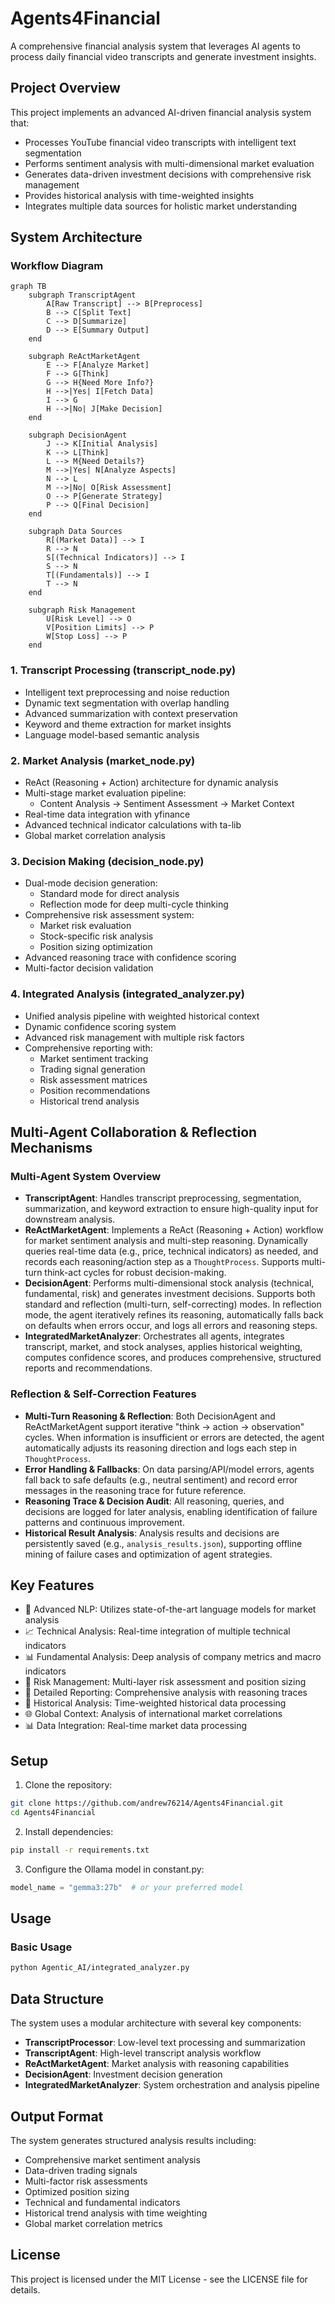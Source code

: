 # Agents4Financial

A comprehensive financial analysis system that leverages AI agents to process daily financial video transcripts and generate investment insights.

## Project Overview

This project implements an advanced AI-driven financial analysis system that:
- Processes YouTube financial video transcripts with intelligent text segmentation
- Performs sentiment analysis with multi-dimensional market evaluation
- Generates data-driven investment decisions with comprehensive risk management
- Provides historical analysis with time-weighted insights
- Integrates multiple data sources for holistic market understanding

## System Architecture

### Workflow Diagram

```mermaid
graph TB
    subgraph TranscriptAgent
        A[Raw Transcript] --> B[Preprocess]
        B --> C[Split Text]
        C --> D[Summarize]
        D --> E[Summary Output]
    end

    subgraph ReActMarketAgent
        E --> F[Analyze Market]
        F --> G[Think]
        G --> H{Need More Info?}
        H -->|Yes| I[Fetch Data]
        I --> G
        H -->|No| J[Make Decision]
    end

    subgraph DecisionAgent
        J --> K[Initial Analysis]
        K --> L[Think]
        L --> M{Need Details?}
        M -->|Yes| N[Analyze Aspects]
        N --> L
        M -->|No| O[Risk Assessment]
        O --> P[Generate Strategy]
        P --> Q[Final Decision]
    end

    subgraph Data Sources
        R[(Market Data)] --> I
        R --> N
        S[(Technical Indicators)] --> I
        S --> N
        T[(Fundamentals)] --> I
        T --> N
    end

    subgraph Risk Management
        U[Risk Level] --> O
        V[Position Limits] --> P
        W[Stop Loss] --> P
    end
```

### 1. Transcript Processing (transcript_node.py)
- Intelligent text preprocessing and noise reduction
- Dynamic text segmentation with overlap handling
- Advanced summarization with context preservation
- Keyword and theme extraction for market insights
- Language model-based semantic analysis

### 2. Market Analysis (market_node.py)
- ReAct (Reasoning + Action) architecture for dynamic analysis
- Multi-stage market evaluation pipeline:
  - Content Analysis → Sentiment Assessment → Market Context
- Real-time data integration with yfinance
- Advanced technical indicator calculations with ta-lib
- Global market correlation analysis

### 3. Decision Making (decision_node.py)
- Dual-mode decision generation:
  - Standard mode for direct analysis
  - Reflection mode for deep multi-cycle thinking
- Comprehensive risk assessment system:
  - Market risk evaluation
  - Stock-specific risk analysis
  - Position sizing optimization
- Advanced reasoning trace with confidence scoring
- Multi-factor decision validation

### 4. Integrated Analysis (integrated_analyzer.py)
- Unified analysis pipeline with weighted historical context
- Dynamic confidence scoring system
- Advanced risk management with multiple risk factors
- Comprehensive reporting with:
  - Market sentiment tracking
  - Trading signal generation
  - Risk assessment matrices
  - Position recommendations
  - Historical trend analysis

## Multi-Agent Collaboration & Reflection Mechanisms

### Multi-Agent System Overview

- **TranscriptAgent**: Handles transcript preprocessing, segmentation, summarization, and keyword extraction to ensure high-quality input for downstream analysis.
- **ReActMarketAgent**: Implements a ReAct (Reasoning + Action) workflow for market sentiment analysis and multi-step reasoning. Dynamically queries real-time data (e.g., price, technical indicators) as needed, and records each reasoning/action step as a `ThoughtProcess`. Supports multi-turn think-act cycles for robust decision-making.
- **DecisionAgent**: Performs multi-dimensional stock analysis (technical, fundamental, risk) and generates investment decisions. Supports both standard and reflection (multi-turn, self-correcting) modes. In reflection mode, the agent iteratively refines its reasoning, automatically falls back on defaults when errors occur, and logs all errors and reasoning steps.
- **IntegratedMarketAnalyzer**: Orchestrates all agents, integrates transcript, market, and stock analyses, applies historical weighting, computes confidence scores, and produces comprehensive, structured reports and recommendations.

### Reflection & Self-Correction Features

- **Multi-Turn Reasoning & Reflection**: Both DecisionAgent and ReActMarketAgent support iterative "think → action → observation" cycles. When information is insufficient or errors are detected, the agent automatically adjusts its reasoning direction and logs each step in `ThoughtProcess`.
- **Error Handling & Fallbacks**: On data parsing/API/model errors, agents fall back to safe defaults (e.g., neutral sentiment) and record error messages in the reasoning trace for future reference.
- **Reasoning Trace & Decision Audit**: All reasoning, queries, and decisions are logged for later analysis, enabling identification of failure patterns and continuous improvement.
- **Historical Result Analysis**: Analysis results and decisions are persistently saved (e.g., `analysis_results.json`), supporting offline mining of failure cases and optimization of agent strategies.

## Key Features

- 🤖 Advanced NLP: Utilizes state-of-the-art language models for market analysis
- 📈 Technical Analysis: Real-time integration of multiple technical indicators
- 📊 Fundamental Analysis: Deep analysis of company metrics and macro indicators
- 🎯 Risk Management: Multi-layer risk assessment and position sizing
- 📝 Detailed Reporting: Comprehensive analysis with reasoning traces
- 🔄 Historical Analysis: Time-weighted historical data processing
- 🌐 Global Context: Analysis of international market correlations
- 📊 Data Integration: Real-time market data processing

## Setup

1. Clone the repository:
```bash
git clone https://github.com/andrew76214/Agents4Financial.git
cd Agents4Financial
```

2. Install dependencies:
```bash
pip install -r requirements.txt
```

3. Configure the Ollama model in constant.py:
```python
model_name = "gemma3:27b"  # or your preferred model
```

## Usage

### Basic Usage
```bash
python Agentic_AI/integrated_analyzer.py
```

## Data Structure

The system uses a modular architecture with several key components:

- **TranscriptProcessor**: Low-level text processing and summarization
- **TranscriptAgent**: High-level transcript analysis workflow
- **ReActMarketAgent**: Market analysis with reasoning capabilities
- **DecisionAgent**: Investment decision generation
- **IntegratedMarketAnalyzer**: System orchestration and analysis pipeline

## Output Format

The system generates structured analysis results including:

- Comprehensive market sentiment analysis
- Data-driven trading signals
- Multi-factor risk assessments
- Optimized position sizing
- Technical and fundamental indicators
- Historical trend analysis with time weighting
- Global market correlation metrics

## License

This project is licensed under the MIT License - see the LICENSE file for details.
